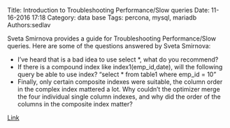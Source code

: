 Title: Introduction to Troubleshooting Performance/Slow queries
Date: 11-16-2016 17:18
Category: data base
Tags: percona, mysql, mariadb
Authors:sedlav

Sveta Smirnova provides a guide for Troubleshooting Performance/Slow queries. Here are some of the questions answered by Sveta Smirnova:

* I’ve heard that is a bad idea to use select *, what do you recommend?
* If there is a compound index like index1(emp_id,date), will the following query be able to use index? “select * from table1 where emp_id = 10”
* Finally, only certain composite indexes were suitable, the column order in the complex index mattered a lot. Why couldn’t the optimizer merge the four individual single column indexes, and why did the order of the columns in the composite index matter?

[Link](https://www.percona.com/blog/2016/05/20/introduction-troubleshooting-performance-troubleshooting-slow-queries-webinar-q/)
